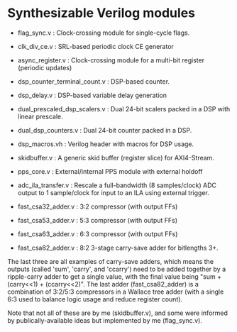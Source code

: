# Synthesizable Verilog modules

* flag_sync.v : Clock-crossing module for single-cycle flags.
* clk_div_ce.v : SRL-based periodic clock CE generator
* async_register.v : Clock-crossing module for a multi-bit register (periodic updates)
* dsp_counter_terminal_count.v : DSP-based counter.
* dsp_delay.v : DSP-based variable delay generation
* dual_prescaled_dsp_scalers.v : Dual 24-bit scalers packed in a DSP with linear prescale.
* dual_dsp_counters.v : Dual 24-bit counter packed in a DSP.
* dsp_macros.vh : Verilog header with macros for DSP usage.
* skidbuffer.v : A generic skid buffer (register slice) for AXI4-Stream.
* pps_core.v : External/internal PPS module with external holdoff

* adc_ila_transfer.v : Rescale a full-bandwidth (8 samples/clock) ADC output to 1 sample/clock for input to an ILA using external trigger.

* fast_csa32_adder.v : 3:2 compressor (with output FFs)
* fast_csa53_adder.v : 5:3 compressor (with output FFs)
* fast_csa63_adder.v : 6:3 compressor (with output FFs)
* fast_csa82_adder.v : 8:2 3-stage carry-save adder for bitlengths 3+.

The last three are all examples of carry-save adders, which means
the outputs (called 'sum', 'carry', and 'ccarry') need to be
added together by a ripple-carry adder to get a single value,
with the final value being "sum + (carry<<1) + (ccarry<<2)".
The last adder (fast_csa82_adder) is a combination of 3:2/5:3
compressors in a Wallace tree adder (with a single 6:3 used
to balance logic usage and reduce register count).

Note that not all of these are by me (skidbuffer.v), and some
were informed by publically-available ideas but implemented
by me (flag_sync.v).